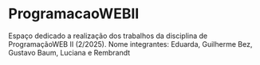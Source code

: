 # ProgramacaoWEBII
Espaço dedicado a realização dos trabalhos da disciplina de ProgramaçãoWEB II (2/2025).
Nome integrantes: Eduarda, Guilherme Bez, Gustavo Baum, Luciana e Rembrandt
